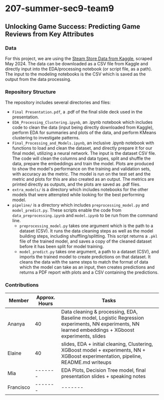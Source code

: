 # 207-summer-sec9-team9

## Unlocking Game Success: Predicting Game Reviews from Key Attributes

### Data
For this project, we are using the [Steam Store Data from Kaggle](https://www.kaggle.com/datasets/amanbarthwal/steam-store-data/data), scraped May 2024. The data can be downloaded as a CSV file from Kaggle and directly input into the EDA/processing notebook (or script file, as a path). The input to the modeling notebooks is the CSV which is saved as the output from the data processing.

### Repository Structure

The repository includes several directories and files:
* ```Final Presentation.pdf```, a .pdf of the final slide deck used in the presentation.
* ```EDA_Processing_Clustering.ipynb```, an .ipynb notebook which includes code to clean the data (input being directly downloaded from Kaggle), perform EDA for summaries and plots of the data, and perform KMeans clustering to investigate patterns. 
* ```Final_Processing_and_Models.ipynb```, an inclusive .ipynb notebook with functions to load and clean the dataset, and directly prepare it for our final model, utilizing a neural network. The input is the dataset CSV file. The code will clean the columns and data types, split and shuffle the data, prepare the embeddings and train the model. Plots are produced to show the model's performance on the training and validation sets, with accuracy as the metric. The model is run on the test set and the metric and plots for this are also created as an output. The metrics are printed directly as outputs, and the plots are saved as .pdf files.
* ```extra_models/``` is a directory which includes notebooks for the other models that were attempted while looking for the best performing model.
* ```pipeline/``` is a directory which includes ```preprocessing_model.py``` and ```model_predict.py```. These scripts enable the code from ```data_preprocessing.ipynb``` and ```model.ipynb``` to be run from the command line.
  - ```preprocessing_model.py``` takes one argument which is the path to a dataset (CSV). It runs the data cleaning steps as well as the model building steps, including shuffling/splitting. This script returns a ```.pkl``` file of the trained model, and saves a copy of the cleaned dataset before it has been split for model training.
  - ```model_predict.py``` takes one argument, a path to a dataset (CSV), and imports the trained model to create predictions on that dataset. It cleans the data with the same steps to match the format of data which the model can take as an input, then creates predictions and returns a PDF report with plots and a CSV containing the predictions.

### Contributions 
| Member    | Approx. Hours | Tasks |
| -------- | ------- | ------- |
| Ananya  | 40 | Data cleaning & processing, EDA, Baseline model, Logistic Regression experiments, NN experiments, NN learned embeddings + XGboost experiments, slides |
| Elaine | 40 | slides, EDA + initial cleaning, Clustering, XGBoost model + experiments, NN + XGBoost experimentation, pipeline, README.md writeups |
| Mia    | -------  | EDA Plots, Decision Tree model, final presentation slides + speaking notes |
| Francisco  | -------  | ------- |
